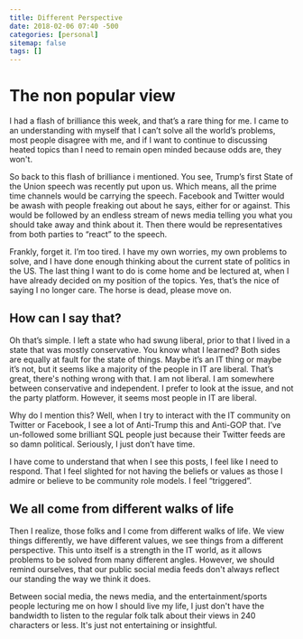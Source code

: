 ```yaml
---
title: Different Perspective 
date: 2018-02-06 07:40 -500
categories: [personal]
sitemap: false
tags: []
---
```


# The non popular view

I had a flash of brilliance this week, and that’s a rare thing for me. I came to an understanding with myself that I can’t solve all the world’s problems, most people disagree with me, and if I want to continue to discussing heated topics than I need to remain open minded because odds are, they won't.

So back to this flash of brilliance i mentioned. You see, Trump’s first State of the Union speech was recently put upon us. Which means, all the prime time channels would be carrying the speech. Facebook and Twitter would be awash with people freaking out about he says, either for or against. This would be followed by an endless stream of news media telling you what you should take away and think about it. Then there would be representatives from both parties to “react” to the speech.

Frankly, forget it. I’m too tired. I have my own worries, my own problems to solve, and I have done enough thinking about the current state of politics in the US. The last thing I want to do is come home and be lectured at, when I have already decided on my position of the topics. Yes, that’s the nice of saying I no longer care. The horse is dead, please move on.

## How can I say that?

Oh that’s simple. I left a state who had swung liberal, prior to that I lived in a state that was mostly conservative. You know what I learned? Both sides are equally at fault for the state of things. Maybe it’s an IT thing or maybe it’s not, but it seems like a majority of the people in IT are liberal. That’s great, there's nothing wrong with that. I am not liberal. I am somewhere between conservative and independent. I prefer to look at the issue, and not the party platform. However, it seems most people in IT are liberal.

Why do I mention this? Well, when I try to interact with the IT community on Twitter or Facebook, I see a lot of Anti-Trump this and Anti-GOP that. I’ve un-followed some brilliant SQL people just because their Twitter feeds are so damn political. Seriously, I just don’t have time.

I have come to understand that when I see this posts, I feel like I need to respond. That I feel slighted for not having the beliefs or values as those I admire or believe to be community role models. I feel “triggered”.

## We all come from different walks of life

Then I realize, those folks and I come from different walks of life. We view things differently, we have different values, we see things from a different perspective. This unto itself is a strength in the IT world, as it allows problems to be solved from many different angles. However, we should remind ourselves, that our public social media feeds don't always reflect our standing the way we think it does.

Between social media, the news media, and the entertainment/sports people lecturing me on how I should live my life, I just don't have the bandwidth to listen to the regular folk talk about their views in 240 characters or less. It's just not entertaining or insightful.